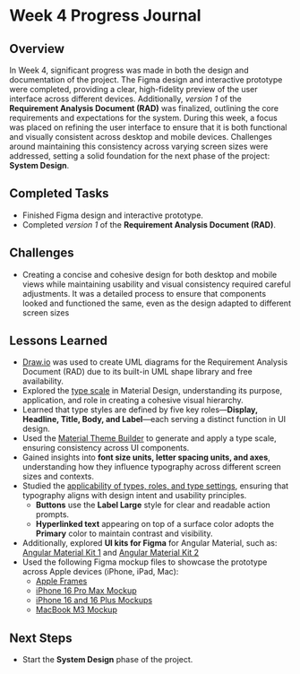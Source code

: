 # Week 4 Progress Journal  

## Overview 
In Week 4, significant progress was made in both the design and documentation of the project. The Figma design and interactive prototype were completed, providing a clear, high-fidelity preview of the user interface across different devices. Additionally, *version 1* of the **Requirement Analysis Document (RAD)** was finalized, outlining the core requirements and expectations for the system. During this week, a focus was placed on refining the user interface to ensure that it is both functional and visually consistent across desktop and mobile devices. Challenges around maintaining this consistency across varying screen sizes were addressed, setting a solid foundation for the next phase of the project: **System Design**.

## Completed Tasks  
- Finished Figma design and interactive prototype.
- Completed *version 1* of the **Requirement Analysis Document (RAD)**.

## Challenges 
- Creating a concise and cohesive design for both desktop and mobile views while maintaining usability and visual consistency required careful adjustments. It was a detailed process to ensure that components looked and functioned the same, even as the design adapted to different screen sizes

## Lessons Learned
- [Draw.io](https://app.diagrams.net/) was used to create UML diagrams for the Requirement Analysis Document (RAD) due to its built-in UML shape library and free availability.
- Explored the [type scale](https://m3.material.io/styles/typography/type-scale-tokens) in Material Design, understanding its purpose, application, and role in creating a cohesive visual hierarchy.  
- Learned that type styles are defined by five key roles—**Display, Headline, Title, Body, and Label**—each serving a distinct function in UI design.  
- Used the [Material Theme Builder](https://www.figma.com/community/plugin/1034969338659738588/material-theme-builder) to generate and apply a type scale, ensuring consistency across UI components.   
- Gained insights into **font size units, letter spacing units, and axes**, understanding how they influence typography across different screen sizes and contexts.  
- Studied the [applicability of types, roles, and type settings](https://m3.material.io/styles/typography/applying-type), ensuring that typography aligns with design intent and usability principles.  
  - **Buttons** use the **Label Large** style for clear and readable action prompts.  
  - **Hyperlinked text** appearing on top of a surface color adopts the **Primary** color to maintain contrast and visibility.
- Additionally, explored **UI kits for Figma** for Angular Material, such as: [Angular Material Kit 1](https://www.figma.com/community/file/1292454516527463513) and [Angular Material Kit 2](https://www.figma.com/community/file/967106164617088179)
- Used the following Figma mockup files to showcase the prototype across Apple devices (iPhone, iPad, Mac):
  - [Apple Frames](https://www.figma.com/design/BGYSaAC8z4jMO6LNnBa9aF/Apple-Frames--Community-?t=mUPiYffmSJ7nw5vC-0)
  - [iPhone 16 Pro Max Mockup](https://www.figma.com/design/005i2ZAjYnkzKH9934l6Qj/iPhone-16-Pro-Max-mockup---Wallpapers--Community-?t=mUPiYffmSJ7nw5vC-0)
  - [iPhone 16 and 16 Plus Mockups](https://www.figma.com/design/KVOMaX35SyWWbtPXXD1NEZ/iPhone-16-and-16-Plus-Mockups--Community-?node-id=3-1023&p=f&t=mUPiYffmSJ7nw5vC-0)
  - [MacBook M3 Mockup](https://www.figma.com/design/B8DM4cvBnoZb2A70icPoLJ/MacBook-M3-Mockup--Community-?node-id=0-1&p=f&t=mUPiYffmSJ7nw5vC-0)

## Next Steps  
- Start the **System Design** phase of the project.
